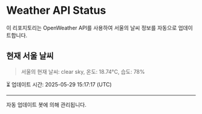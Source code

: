 
# Weather API Status

이 리포지토리는 OpenWeather API를 사용하여 서울의 날씨 정보를 자동으로 업데이트합니다.

## 현재 서울 날씨
> 서울의 현재 날씨: clear sky, 온도: 18.74°C, 습도: 78%

⏳ 업데이트 시간: 2025-05-29 15:17:17 (UTC)

---
자동 업데이트 봇에 의해 관리됩니다.
